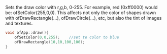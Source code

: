 Sets the draw color with r,g,b, 0-255. For example, red (0xff0000) would be: ofSetColor(255,0,0). This affects not only the color of shapes drawn with ofDrawRectangle(...), ofDrawCircle(...), etc, but also the tint of images and textures.
```cpp
void ofApp::draw(){
    ofSetColor(0,0,255);    //set te color to blue
    ofDrawRectangle(10,10,100,100);
}
```

